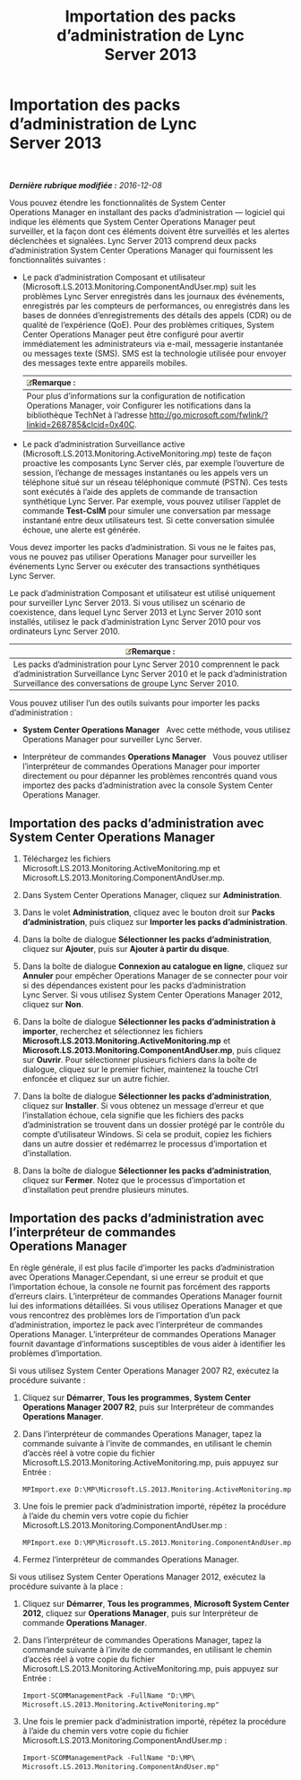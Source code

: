 ﻿---
title: Importation des packs d’administration de Lync Server 2013
TOCTitle: Importation des packs d’administration de Lync Server 2013
ms:assetid: 846287e1-660f-453f-bdba-b2137b5f0ea1
ms:mtpsurl: https://technet.microsoft.com/fr-fr/library/JJ205052(v=OCS.15)
ms:contentKeyID: 49297936
ms.date: 12/10/2016
mtps_version: v=OCS.15
ms.translationtype: HT
---

# Importation des packs d’administration de Lync Server 2013

 

_**Dernière rubrique modifiée :** 2016-12-08_

Vous pouvez étendre les fonctionnalités de System Center Operations Manager en installant des packs d’administration — logiciel qui indique les éléments que System Center Operations Manager peut surveiller, et la façon dont ces éléments doivent être surveillés et les alertes déclenchées et signalées. Lync Server 2013 comprend deux packs d’administration System Center Operations Manager qui fournissent les fonctionnalités suivantes :

  - Le pack d’administration Composant et utilisateur (Microsoft.LS.2013.Monitoring.ComponentAndUser.mp) suit les problèmes Lync Server enregistrés dans les journaux des événements, enregistrés par les compteurs de performances, ou enregistrés dans les bases de données d’enregistrements des détails des appels (CDR) ou de qualité de l’expérience (QoE). Pour des problèmes critiques, System Center Operations Manager peut être configuré pour avertir immédiatement les administrateurs via e-mail, messagerie instantanée ou messages texte (SMS). SMS est la technologie utilisée pour envoyer des messages texte entre appareils mobiles.
    
    <table>
    <thead>
    <tr class="header">
    <th><img src="images/Gg398920.note(OCS.15).gif" title="note" alt="note" />Remarque :</th>
    </tr>
    </thead>
    <tbody>
    <tr class="odd">
    <td>Pour plus d’informations sur la configuration de notification Operations Manager, voir Configurer les notifications dans la bibliothèque TechNet à l’adresse <a href="http://go.microsoft.com/fwlink/?linkid=268785%26clcid=0x40c">http://go.microsoft.com/fwlink/?linkid=268785&amp;clcid=0x40C</a>.</td>
    </tr>
    </tbody>
    </table>


  - Le pack d’administration Surveillance active (Microsoft.LS.2013.Monitoring.ActiveMonitoring.mp) teste de façon proactive les composants Lync Server clés, par exemple l’ouverture de session, l’échange de messages instantanés ou les appels vers un téléphone situé sur un réseau téléphonique commuté (PSTN). Ces tests sont exécutés à l’aide des applets de commande de transaction synthétique Lync Server. Par exemple, vous pouvez utiliser l’applet de commande **Test-CsIM** pour simuler une conversation par message instantané entre deux utilisateurs test. Si cette conversation simulée échoue, une alerte est générée.

Vous devez importer les packs d’administration. Si vous ne le faites pas, vous ne pouvez pas utiliser Operations Manager pour surveiller les événements Lync Server ou exécuter des transactions synthétiques Lync Server.

Le pack d’administration Composant et utilisateur est utilisé uniquement pour surveiller Lync Server 2013. Si vous utilisez un scénario de coexistence, dans lequel Lync Server 2013 et Lync Server 2010 sont installés, utilisez le pack d’administration Lync Server 2010 pour vos ordinateurs Lync Server 2010.

<table>
<thead>
<tr class="header">
<th><img src="images/Gg398920.note(OCS.15).gif" title="note" alt="note" />Remarque :</th>
</tr>
</thead>
<tbody>
<tr class="odd">
<td>Les packs d’administration pour Lync Server 2010 comprennent le pack d’administration Surveillance Lync Server 2010 et le pack d’administration Surveillance des conversations de groupe Lync Server 2010.</td>
</tr>
</tbody>
</table>


Vous pouvez utiliser l’un des outils suivants pour importer les packs d’administration :

  - **System Center Operations Manager**   Avec cette méthode, vous utilisez Operations Manager pour surveiller Lync Server.

  - Interpréteur de commandes **Operations Manager**   Vous pouvez utiliser l’interpréteur de commandes Operations Manager pour importer directement ou pour dépanner les problèmes rencontrés quand vous importez des packs d’administration avec la console System Center Operations Manager.

## Importation des packs d’administration avec System Center Operations Manager

1.  Téléchargez les fichiers Microsoft.LS.2013.Monitoring.ActiveMonitoring.mp et Microsoft.LS.2013.Monitoring.ComponentAndUser.mp.

2.  Dans System Center Operations Manager, cliquez sur **Administration**.

3.  Dans le volet **Administration**, cliquez avec le bouton droit sur **Packs d’administration**, puis cliquez sur **Importer les packs d’administration**.

4.  Dans la boîte de dialogue **Sélectionner les packs d’administration**, cliquez sur **Ajouter**, puis sur **Ajouter à partir du disque**.

5.  Dans la boîte de dialogue **Connexion au catalogue en ligne**, cliquez sur **Annuler** pour empêcher Operations Manager de se connecter pour voir si des dépendances existent pour les packs d’administration Lync Server. Si vous utilisez System Center Operations Manager 2012, cliquez sur **Non**.

6.  Dans la boîte de dialogue **Sélectionner les packs d’administration à importer**, recherchez et sélectionnez les fichiers **Microsoft.LS.2013.Monitoring.ActiveMonitoring.mp** et **Microsoft.LS.2013.Monitoring.ComponentAndUser.mp**, puis cliquez sur **Ouvrir**. Pour sélectionner plusieurs fichiers dans la boîte de dialogue, cliquez sur le premier fichier, maintenez la touche Ctrl enfoncée et cliquez sur un autre fichier.

7.  Dans la boîte de dialogue **Sélectionner les packs d’administration**, cliquez sur **Installer**. Si vous obtenez un message d’erreur et que l’installation échoue, cela signifie que les fichiers des packs d’administration se trouvent dans un dossier protégé par le contrôle du compte d’utilisateur Windows. Si cela se produit, copiez les fichiers dans un autre dossier et redémarrez le processus d’importation et d’installation.

8.  Dans la boîte de dialogue **Sélectionner les packs d’administration**, cliquez sur **Fermer**. Notez que le processus d’importation et d’installation peut prendre plusieurs minutes.

## Importation des packs d’administration avec l’interpréteur de commandes Operations Manager

En règle générale, il est plus facile d’importer les packs d’administration avec Operations Manager.Cependant, si une erreur se produit et que l’importation échoue, la console ne fournit pas forcément des rapports d’erreurs clairs. L’interpréteur de commandes Operations Manager fournit lui des informations détaillées. Si vous utilisez Operations Manager et que vous rencontrez des problèmes lors de l’importation d’un pack d’administration, importez le pack avec l’interpréteur de commandes Operations Manager. L’interpréteur de commandes Operations Manager fournit davantage d’informations susceptibles de vous aider à identifier les problèmes d’importation.

Si vous utilisez System Center Operations Manager 2007 R2, exécutez la procédure suivante :

1.  Cliquez sur **Démarrer**, **Tous les programmes**, **System Center Operations Manager 2007 R2**, puis sur Interpréteur de commandes **Operations Manager**.

2.  Dans l’interpréteur de commandes Operations Manager, tapez la commande suivante à l’invite de commandes, en utilisant le chemin d’accès réel à votre copie du fichier Microsoft.LS.2013.Monitoring.ActiveMonitoring.mp, puis appuyez sur Entrée :
    
        MPImport.exe D:\MP\Microsoft.LS.2013.Monitoring.ActiveMonitoring.mp

3.  Une fois le premier pack d’administration importé, répétez la procédure à l’aide du chemin vers votre copie du fichier Microsoft.LS.2013.Monitoring.ComponentAndUser.mp :
    
        MPImport.exe D:\MP\Microsoft.LS.2013.Monitoring.ComponentAndUser.mp

4.  Fermez l’interpréteur de commandes Operations Manager.

Si vous utilisez System Center Operations Manager 2012, exécutez la procédure suivante à la place :

1.  Cliquez sur **Démarrer**, **Tous les programmes**, **Microsoft System Center 2012**, cliquez sur **Operations Manager**, puis sur Interpréteur de commande **Operations Manager**.

2.  Dans l’interpréteur de commandes Operations Manager, tapez la commande suivante à l’invite de commandes, en utilisant le chemin d’accès réel à votre copie du fichier Microsoft.LS.2013.Monitoring.ActiveMonitoring.mp, puis appuyez sur Entrée :
    
        Import-SCOMManagementPack -FullName "D:\MP\ Microsoft.LS.2013.Monitoring.ActiveMonitoring.mp"

3.  Une fois le premier pack d’administration importé, répétez la procédure à l’aide du chemin vers votre copie du fichier Microsoft.LS.2013.Monitoring.ComponentAndUser.mp :
    
        Import-SCOMManagementPack -FullName "D:\MP\ Microsoft.LS.2013.Monitoring.ComponentAndUser.mp"

